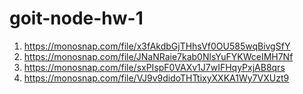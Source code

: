 # goit-node-hw-1

1. https://monosnap.com/file/x3fAkdbGjTHhsVf0OU585wqBivgSfY
2. https://monosnap.com/file/JNaNRaie7kab0NlsYuFYKWceIMH7Nf
3. https://monosnap.com/file/sxPIspF0VAXv1J7wIFHqyPxjAB8qrs
4. https://monosnap.com/file/VJ9v9didoTHTtixyXXKA1Wy7VXUzt9
